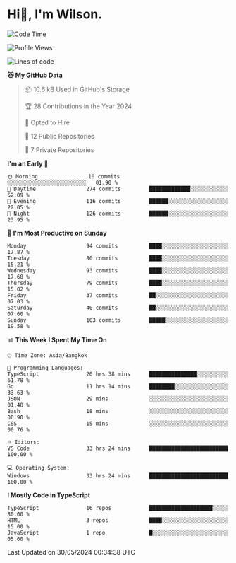# Hi👋, I'm Wilson.
<!--START_SECTION:waka-->
![Code Time](http://img.shields.io/badge/Code%20Time-1%2C446%20hrs%2040%20mins-blue)

![Profile Views](http://img.shields.io/badge/Profile%20Views-13-blue)

![Lines of code](https://img.shields.io/badge/From%20Hello%20World%20I%27ve%20Written-240.5%20thousand%20lines%20of%20code-blue)

**🐱 My GitHub Data** 

> 📦 10.6 kB Used in GitHub's Storage 
 > 
> 🏆 28 Contributions in the Year 2024
 > 
> 💼 Opted to Hire
 > 
> 📜 12 Public Repositories 
 > 
> 🔑 7 Private Repositories 
 > 
**I'm an Early 🐤** 

```text
🌞 Morning                10 commits          ░░░░░░░░░░░░░░░░░░░░░░░░░   01.90 % 
🌆 Daytime                274 commits         █████████████░░░░░░░░░░░░   52.09 % 
🌃 Evening                116 commits         ██████░░░░░░░░░░░░░░░░░░░   22.05 % 
🌙 Night                  126 commits         ██████░░░░░░░░░░░░░░░░░░░   23.95 % 
```
📅 **I'm Most Productive on Sunday** 

```text
Monday                   94 commits          ████░░░░░░░░░░░░░░░░░░░░░   17.87 % 
Tuesday                  80 commits          ████░░░░░░░░░░░░░░░░░░░░░   15.21 % 
Wednesday                93 commits          ████░░░░░░░░░░░░░░░░░░░░░   17.68 % 
Thursday                 79 commits          ████░░░░░░░░░░░░░░░░░░░░░   15.02 % 
Friday                   37 commits          ██░░░░░░░░░░░░░░░░░░░░░░░   07.03 % 
Saturday                 40 commits          ██░░░░░░░░░░░░░░░░░░░░░░░   07.60 % 
Sunday                   103 commits         █████░░░░░░░░░░░░░░░░░░░░   19.58 % 
```


📊 **This Week I Spent My Time On** 

```text
🕑︎ Time Zone: Asia/Bangkok

💬 Programming Languages: 
TypeScript               20 hrs 38 mins      ███████████████░░░░░░░░░░   61.78 % 
Go                       11 hrs 14 mins      ████████░░░░░░░░░░░░░░░░░   33.63 % 
JSON                     29 mins             ░░░░░░░░░░░░░░░░░░░░░░░░░   01.48 % 
Bash                     18 mins             ░░░░░░░░░░░░░░░░░░░░░░░░░   00.90 % 
CSS                      15 mins             ░░░░░░░░░░░░░░░░░░░░░░░░░   00.76 % 

🔥 Editors: 
VS Code                  33 hrs 24 mins      █████████████████████████   100.00 % 

💻 Operating System: 
Windows                  33 hrs 24 mins      █████████████████████████   100.00 % 
```

**I Mostly Code in TypeScript** 

```text
TypeScript               16 repos            ████████████████████░░░░░   80.00 % 
HTML                     3 repos             ████░░░░░░░░░░░░░░░░░░░░░   15.00 % 
JavaScript               1 repo              █░░░░░░░░░░░░░░░░░░░░░░░░   05.00 % 
```




 Last Updated on 30/05/2024 00:34:38 UTC
<!--END_SECTION:waka-->
